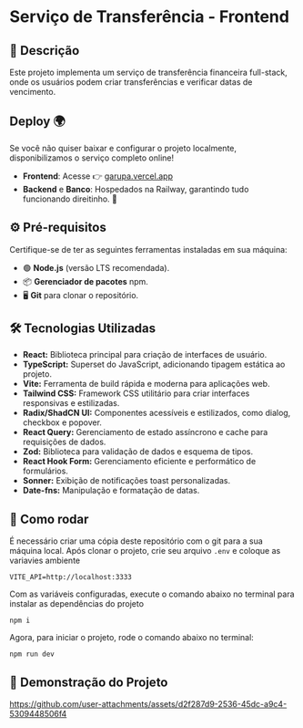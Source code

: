 # Serviço de Transferência - Frontend

## 📜 Descrição

Este projeto implementa um serviço de transferência financeira
full-stack, onde os usuários podem criar transferências e verificar
datas de vencimento.


## Deploy 🌍
Se você não quiser baixar e configurar o projeto localmente, disponibilizamos o serviço completo online!

- **Frontend**: Acesse 👉 [garupa.vercel.app](https://garupa.vercel.app)
- **Backend** e **Banco**: Hospedados na Railway, garantindo tudo funcionando direitinho. 🚀

## ⚙️ Pré-requisitos

Certifique-se de ter as seguintes ferramentas instaladas em sua máquina:

- 🟢 **Node.js** (versão LTS recomendada).
- 📦 **Gerenciador de pacotes** npm.
- 🖥️ **Git** para clonar o repositório.

## 🛠️ Tecnologias Utilizadas

- **React:** Biblioteca principal para criação de interfaces de usuário.
- **TypeScript:** Superset do JavaScript, adicionando tipagem estática ao projeto.
- **Vite:** Ferramenta de build rápida e moderna para aplicações web.
- **Tailwind CSS:** Framework CSS utilitário para criar interfaces responsivas e estilizadas.
- **Radix/ShadCN UI:** Componentes acessíveis e estilizados, como dialog, checkbox e popover.
- **React Query:** Gerenciamento de estado assíncrono e cache para requisições de dados.
- **Zod:** Biblioteca para validação de dados e esquema de tipos.
- **React Hook Form:** Gerenciamento eficiente e performático de formulários.
- **Sonner:** Exibição de notificações toast personalizadas.
- **Date-fns:** Manipulação e formatação de datas.

## 🚀 Como rodar

É necessário criar uma cópia deste repositório com o git para a sua máquina local. Após clonar o projeto, crie seu arquivo `.env` e coloque as variavies ambiente

```
VITE_API=http://localhost:3333
```

Com as variáveis configuradas, execute o comando abaixo no terminal para instalar as dependências do projeto

```
npm i
```

Agora, para iniciar o projeto, rode o comando abaixo no terminal:

```
npm run dev
```

## 🎥 Demonstração do Projeto

https://github.com/user-attachments/assets/d2f287d9-2536-45dc-a9c4-5309448506f4


